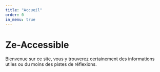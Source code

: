 ```yaml
---
title: "Accueil"
order: 0
in_menu: true
---
```

# Ze-Accessible

Bienvenue sur ce site, vous y trouverez certainement des informations utiles ou du moins des pistes de réflexions. 